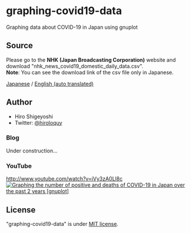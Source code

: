 # graphing-covid19-data
Graphing data about COVID-19 in Japan using gnuplot

## Source
Please go to the **NHK (Japan Broadcasting Corporation)** website and download "nhk_news_covid19_domestic_daily_data.csv".  
**Note**: You can see the download link of the csv file only in Japanese.

[Japanese](https://www3.nhk.or.jp/news/special/coronavirus/data-all/) / 
[English (auto translated)](https://www3-nhk-or-jp.translate.goog/news/special/coronavirus/data-all/?_x_tr_sl=ja&_x_tr_tl=en&_x_tr_hl=ja&_x_tr_pto=wapp)

## Author
* Hiro Shigeyoshi
* Twitter: [@hiroloquy](https://twitter.com/hiroloquy)

### Blog
Under construction...
<!-- This article is written in detail and in Japanese. You can translate it in your language.  
https://hiroloquy.com/2021/07/11/rounded-pentagram-animation/ -->

### YouTube
http://www.youtube.com/watch?v=iVy3zA0Ll8c  
[![Graphing the number of positive and deaths of COVID-19 in Japan over the past 2 years [gnuplot]](http://img.youtube.com/vi/iVy3zA0Ll8c/0.jpg)](http://www.youtube.com/watch?v=iVy3zA0Ll8c "Graphing the number of positive and deaths of COVID-19 in Japan over the past 2 years [gnuplot]")

## License
"graphing-covid19-data" is under [MIT license](https://github.com/hiroloquy/graphing-covid19-data/blob/main/LICENSE).
 
